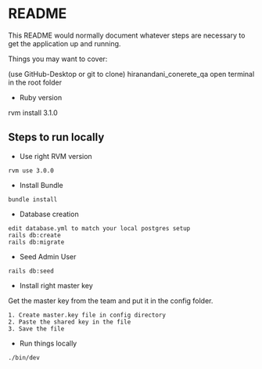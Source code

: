 # README

This README would normally document whatever steps are necessary to get the
application up and running.

Things you may want to cover:

(use GitHub-Desktop or git to clone)
hiranandani_conerete_qa
open terminal in the root folder

* Ruby version

rvm install 3.1.0


## Steps to run locally
* Use right RVM version
```
rvm use 3.0.0
```

* Install Bundle
```
bundle install
```

* Database creation

```
edit database.yml to match your local postgres setup
rails db:create
rails db:migrate
```

* Seed Admin User
```
rails db:seed
```

* Install right master key

Get the master key from the team and put it in the config folder. 
```
1. Create master.key file in config directory
2. Paste the shared key in the file
3. Save the file
```

* Run things locally
```
./bin/dev
```

<!-- ## Steps to run on Production

* Login to Server

```
ssh root@qa-dashboard.ssingularity.co.in
```
You will need the password for the server. Ask the team for it.

* Go to the project directory

```
cd /var/www/rails_apps/hiranandani_conerete_qa
```

* Pull the latest code

```
git pull origin master
```

* Find the container id of

```
docker ps | grep hiranandani_conerete_qa_app
```
Fetch first value of the tab separated output as container id

e.g.
```
50aa4eb38f7a        hiranandani_conerete_qa_app                    "bash -c 'bundle exe…"   2 days ago          Up 2 days           0.0.0.0:9069->9069/tcp               hiranandani_conerete_qa_app_1
```

50aa4eb38f7a from the above output is the container id

* Start the bash of the container

```
docker exec -it <container_id> bash
e.g. 
docker exec -it 50aa4eb38f7a bash
```

* Bundle install

```
bundle install
```

* Migrate the database

```
rails db:migrate
```

* Precompile the assets

```
rails assets:precompile
```

* Restart the server

```
rails restart
``` -->



